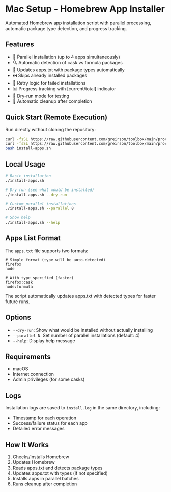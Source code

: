 # Mac Setup - Homebrew App Installer

Automated Homebrew app installation script with parallel processing, automatic package type detection, and progress tracking.

## Features

- 🚀 Parallel installation (up to 4 apps simultaneously)
- 🔍 Automatic detection of cask vs formula packages
- 📝 Updates apps.txt with package types automatically
- ⏭️ Skips already installed packages
- 🔄 Retry logic for failed installations
- 📊 Progress tracking with [current/total] indicator
- 🧪 Dry-run mode for testing
- 🧹 Automatic cleanup after completion

## Quick Start (Remote Execution)

Run directly without cloning the repository:

```bash
curl -fsSL https://raw.githubusercontent.com/greirson/toolbox/main/process/mac_setup/install-apps.sh | bash -s -- && \
curl -fsSL https://raw.githubusercontent.com/greirson/toolbox/main/process/mac_setup/apps.txt -o apps.txt && \
bash install-apps.sh
```

## Local Usage

```bash
# Basic installation
./install-apps.sh

# Dry run (see what would be installed)
./install-apps.sh --dry-run

# Custom parallel installations
./install-apps.sh --parallel 8

# Show help
./install-apps.sh --help
```

## Apps List Format

The `apps.txt` file supports two formats:

```
# Simple format (type will be auto-detected)
firefox
node

# With type specified (faster)
firefox:cask
node:formula
```

The script automatically updates apps.txt with detected types for faster future runs.

## Options

- `--dry-run`: Show what would be installed without actually installing
- `--parallel N`: Set number of parallel installations (default: 4)
- `--help`: Display help message

## Requirements

- macOS
- Internet connection
- Admin privileges (for some casks)

## Logs

Installation logs are saved to `install.log` in the same directory, including:
- Timestamp for each operation
- Success/failure status for each app
- Detailed error messages

## How It Works

1. Checks/installs Homebrew
2. Updates Homebrew
3. Reads apps.txt and detects package types
4. Updates apps.txt with types (if not specified)
5. Installs apps in parallel batches
6. Runs cleanup after completion